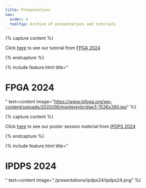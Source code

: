 ```yaml
---
title: Presentations
nav:
  order: 4
  tooltip: Archive of presentations and tutorials
---
```


<!-- Check out our tutorial presentation from <a href="./fpga24">FPGA 2024</a> -->

{% capture content %}

Click [here](./fpga24/) to see our tutorial from [FPGA 2024](https://isfpga.org)

{% endcapture %}

{% include feature.html title="<h1>FPGA 2024</h1>" text=content image="https://www.isfpga.org/wp-content/uploads/2020/06/montereybridge3-1536x390.jpg" %}

{% capture content %}

Click [here](./ipdps24/) to see our poster session material from [IPDPS 2024](https://www.ipdps.org/)

{% endcapture %}

{% include feature.html title="<h1>IPDPS 2024</h1>" text=content image="./presentations/ipdps24/ipdps24.png" %}